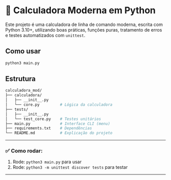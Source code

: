 # 🧮 Calculadora Moderna em Python

Este projeto é uma calculadora de linha de comando moderna, escrita com Python 3.10+, utilizando boas práticas, funções puras, tratamento de erros e testes automatizados com `unittest`.

## Como usar

```bash
python3 main.py
```

## Estrutura

```bash
calculadora_mod/
├── calculadora/
│   ├── __init__.py
│   └── core.py         # Lógica da calculadora
├── tests/
│   ├── __init__.py
│   └── test_core.py    # Testes unitários
├── main.py             # Interface CLI (menu)
├── requirements.txt    # Dependências
└── README.md           # Explicação do projeto
```


---

### ✅ Como rodar:

1. Rode: `python3 main.py` para usar
2. Rode: `python3 -m unittest discover tests` para testar

---

